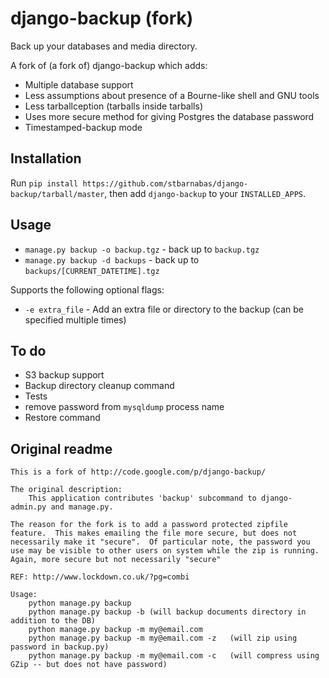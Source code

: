 # django-backup (fork)

Back up your databases and media directory.

A fork of (a fork of) django-backup which adds:

- Multiple database support
- Less assumptions about presence of a Bourne-like shell and GNU tools
- Less tarballception (tarballs inside tarballs)
- Uses more secure method for giving Postgres the database password
- Timestamped-backup mode

## Installation

Run `pip install https://github.com/stbarnabas/django-backup/tarball/master`, then add `django-backup` to your `INSTALLED_APPS`.

## Usage

- `manage.py backup -o backup.tgz` - back up to `backup.tgz`
- `manage.py backup -d backups` - back up to `backups/[CURRENT_DATETIME].tgz`

Supports the following optional flags:

- `-e extra_file` - Add an extra file or directory to the backup (can be specified multiple times)

## To do

- S3 backup support
- Backup directory cleanup command
- Tests
- remove password from `mysqldump` process name
- Restore command

## Original readme

```
This is a fork of http://code.google.com/p/django-backup/

The original description:
    This application contributes 'backup' subcommand to django-admin.py and manage.py. 
 
The reason for the fork is to add a password protected zipfile feature.  This makes emailing the file more secure, but does not necessarily make it "secure".  Of particular note, the password you use may be visible to other users on system while the zip is running.  Again, more secure but not necessarily "secure"

REF: http://www.lockdown.co.uk/?pg=combi  
 
Usage: 
    python manage.py backup
    python manage.py backup -b (will backup documents directory in addition to the DB)
    python manage.py backup -m my@email.com
    python manage.py backup -m my@email.com -z   (will zip using password in backup.py)
    python manage.py backup -m my@email.com -c   (will compress using GZip -- but does not have password)
```